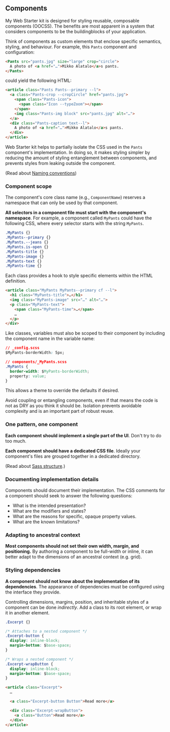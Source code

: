 ## Components

My Web Starter kit is designed for styling reusable, composable components (OOCSS). The benefits are most apparent in a system that considers components to be the buildingblocks of your application.

Think of components as custom elements that enclose specific semantics,
styling, and behaviour. For example, this `Pants` component and configuration:

```html
<Pants src="pants.jpg" size="large" crop="circle">
  A photo of <a href="…">Mikko Alatalo</a>s pants.
</Pants>
```

could yield the following HTML:

```html
<article class="Pants Pants--primary --l">
  <a class="Pants-crop --cropCircle" href="pants.jpg">
    <span class="Pants-icon">
      <span class="Icon --typeZoom"></span>
    </span>
    <img class="Pants-img block" src="pants.jpg" alt="…">
  </a>
  <div class="Pants-caption text--l">
    A photo of <a href="…">Mikko Alatalo</a>s pants.
  </div>
</article>
```

Web Starter kit helps to partially isolate the CSS used in the `Pants` component's implementation. In doing so, it makes styling simpler by reducing the amount of styling entanglement between components, and prevents styles from leaking outside the component.

(Read about [Naming conventions](#naming-conventions))

### Component scope

The component's core class name (e.g., `ComponentName`) reserves a namespace
that can only be used by that component.

**All selectors in a component file must start with the component's
namespace**. For example, a component called `MyPants` could have the
following CSS, where every selector starts with the string `MyPants`.

```css
.MyPants {}
.MyPants--primary {}
.MyPants.--jeans {}
.MyPants.is-open {}
.MyPants-title {}
.MyPants-image {}
.MyPants-text {}
.MyPants-time {}
```

Each class provides a hook to style specific elements within the HTML definition.

```html
<article class="MyPants MyPants--primary cf --l">
  <h1 class="MyPants-title">…</h1>
  <img class="MyPants-image" src="…" alt="…">
  <p class="MyPants-text">
    <span class="MyPants-time">…</span>
    …
  </p>
</div>
```

Like classes, variables must also be scoped to their component by including the
component name in the variable name:

```css
// _config.scss
$MyPants-borderWidth: 5px;

// components/_MyPants.scss
.MyPants {
  border-width: $MyPants-borderWidth;
  property: value;
}
```

This allows a theme to override the defaults if desired.

Avoid coupling or entangling components, even if that means the code is not as
DRY as you think it should be. Isolation prevents avoidable complexity and is
an important part of robust reuse.

### One pattern, one component

**Each component should implement a single part of the UI**. Don't try to do
too much.

**Each component should have a dedicated CSS file**. Ideally your component's
files are grouped together in a dedicated directory.

(Read about [Sass structure](#sass-structure).)

### Documenting implementation details

Components should document their implementation. The CSS comments for a component should seek to answer the following questions:

* What is the intended presentation?
* What are the modifiers and states?
* What are the reasons for specific, opaque property values.
* What are the known limitations?

### Adapting to ancestral context

**Most components should not set their own width, margin, and positioning.** By
authoring a component to be full-width or inline, it can better adapt to the
dimensions of an ancestral context (e.g. grid).

### Styling dependencies

**A component should not know about the implementation of its dependencies**.
The appearance of dependencies must be configured using the interface they provide.

Controlling dimensions, margins, position, and inheritable styles of a
component can be done _indirectly_. Add a class to its root element, or wrap
it in another element.

```css
.Excerpt {}

/* Attaches to a nested component */
.Excerpt-button {
  display: inline-block;
  margin-bottom: $base-space;
}

/* Wraps a nested component */
.Excerpt-wrapButton {
  display: inline-block;
  margin-bottom: $base-space;
}
```

```html
<article class="Excerpt">
  …

  <a class="Excerpt-button Button">Read more</a>

  <div class="Excerpt-wrapButton">
    <a class="Button">Read more</a>
  </div>
</article>
```
